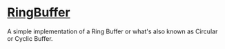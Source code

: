 # [RingBuffer](ring-buffer/README.md)
A simple implementation of a Ring Buffer or what's also known as Circular or Cyclic Buffer.
